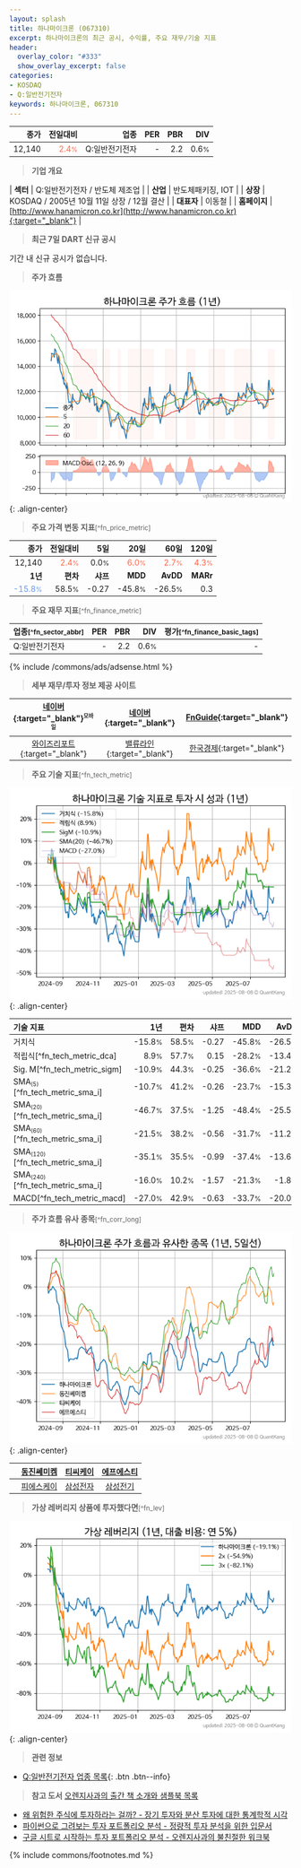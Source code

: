 ```yaml
---
layout: splash
title: 하나마이크론 (067310)
excerpt: 하나마이크론의 최근 공시, 수익률, 주요 재무/기술 지표
header:
  overlay_color: "#333"
  show_overlay_excerpt: false
categories:
- KOSDAQ
- Q:일반전기전자
keywords: 하나마이크론, 067310
---
```


| **종가** | **전일대비** | **업종** | **PER** | **PBR** | **DIV** |
| -------: | -----------: | -------: | ------: | ------: | ------: |
| 12,140 | <span style="color: tomato">2.4<small>%</small></span> | Q:일반전기전자 | - | 2.2 | 0.6<small>%</small> |

<!-- more -->


> **기업 개요**<a id="company"></a>

| <span style="white-space:nowrap;">**섹터**</span> | Q:일반전기전자 / 반도체 제조업 |
| <span style="white-space:nowrap;">**산업**</span> | 반도체패키징, IOT |
| <span style="white-space:nowrap;">**상장**</span> | KOSDAQ / 2005년 10월 11일 상장 / 12월 결산 |
| <span style="white-space:nowrap;">**대표자**</span> | 이동철 |
| <span style="white-space:nowrap;">**홈페이지**</span> | [http://www.hanamicron.co.kr](http://www.hanamicron.co.kr){:target="_blank"} |


> **최근 7일 DART 신규 공시**<a id="dart"></a>

기간 내 신규 공시가 없습니다.


> **주가 흐름**<a id="price"></a>

![067310](/stock/images/067310.png){: .align-center}


> **주요 가격 변동 지표**<small>[^fn_price_metric]</small>

| **종가** | **전일대비** | **5일** | **20일** | **60일** | **120일** |
| -------: | -----------: | ------: | -------: | -------: | --------: |
| 12,140 | <span style="color: tomato">2.4<small>%</small></span> | 0.0<small>%</small> | <span style="color: tomato">6.0<small>%</small></span> | <span style="color: tomato">2.7<small>%</small></span> | <span style="color: tomato">4.3<small>%</small></span> |
| **1년** | **편차** | **샤프** | **MDD** | **AvDD** | **MARr** |
| <span style="color: cornflowerblue">-15.8<small>%</small></span> | 58.5<small>%</small> | -0.27 | -45.8<small>%</small> | -26.5<small>%</small> | 0.3 |


> **주요 재무 지표**<small>[^fn_finance_metric]</small>

| **업종**<small>[^fn_sector_abbr]</small> | **PER** | **PBR** | **DIV** | **평가**<small>[^fn_finance_basic_tags]</small> |
| :--------------------------------------- | ------: | ------: | ------: | ----------------------------------------------: |
| Q:일반전기전자 | - | 2.2 | 0.6<small>%</small> | - |



{% include /commons/ads/adsense.html %}

> **세부 재무/투자 정보 제공 사이트**

| [네이버](https://m.stock.naver.com/domestic/stock/067310/finance/summary){:target="_blank"}<sup><small>모바일</small></sup> | [네이버](https://finance.naver.com/item/coinfo.naver?code=067310){:target="_blank"} | [FnGuide](https://comp.fnguide.com/SVO2/ASP/SVD_Invest.asp?gicode=A067310&MenuYn=Y){:target="_blank"} |
| :---: | :---: | :---: |
| [와이즈리포트](https://comp.wisereport.co.kr/company/c1040001.aspx?cmp_cd=067310){:target="_blank"} | [밸류라인](https://www.valueline.co.kr/finance/summary/067310){:target="_blank"} | [한국경제](https://markets.hankyung.com/stock/067310/financial-summary){:target="_blank"} |


> **주요 기술 지표**<small>[^fn_tech_metric]</small>


![067310](/stock/images/067310_tech.png){: .align-center}

| **기술 지표** | **1년** | **편차** | **샤프** | **MDD** | **AvDD** |
| :------------ | ------: | -----------: | -------: | ------: | -------: |
| 거치식 | -15.8<small>%</small> | 58.5<small>%</small> | -0.27 | -45.8<small>%</small> | -26.5<small>%</small> |
| 적립식[^fn_tech_metric_dca] | 8.9<small>%</small> | 57.7<small>%</small> | 0.15 | -28.2<small>%</small> | -13.4<small>%</small> |
| Sig. M[^fn_tech_metric_sigm] | -10.9<small>%</small> | 44.3<small>%</small> | -0.25 | -36.6<small>%</small> | -21.2<small>%</small> |
| SMA<small><sub>(5)</sub></small>[^fn_tech_metric_sma_i] | -10.7<small>%</small> | 41.2<small>%</small> | -0.26 | -23.7<small>%</small> | -15.3<small>%</small> |
| SMA<small><sub>(20)</sub></small>[^fn_tech_metric_sma_i] | -46.7<small>%</small> | 37.5<small>%</small> | -1.25 | -48.4<small>%</small> | -25.5<small>%</small> |
| SMA<small><sub>(60)</sub></small>[^fn_tech_metric_sma_i] | -21.5<small>%</small> | 38.2<small>%</small> | -0.56 | -31.7<small>%</small> | -11.2<small>%</small> |
| SMA<small><sub>(120)</sub></small>[^fn_tech_metric_sma_i] | -35.1<small>%</small> | 35.5<small>%</small> | -0.99 | -37.4<small>%</small> | -13.6<small>%</small> |
| SMA<small><sub>(240)</sub></small>[^fn_tech_metric_sma_i] | -16.0<small>%</small> | 10.2<small>%</small> | -1.57 | -21.3<small>%</small> | -1.8<small>%</small> |
| MACD[^fn_tech_metric_macd] | -27.0<small>%</small> | 42.9<small>%</small> | -0.63 | -33.7<small>%</small> | -20.0<small>%</small> |


> **주가 흐름 유사 종목**<a id="corr"></a><small>[^fn_corr_long]</small>

![067310](/stock/images/067310_corr.png){: .align-center}

|       | [동진쎄미켐](/005290/) | [티씨케이](/064760/) | [에프에스티](/036810/) |
| :---: | :------------------------------------: | :------------------------------------: | :------------------------------------: |
|       | [피에스케이](/319660/) | [삼성전자](/005930/) | [삼성전기](/009150/) |


> **가상 레버리지 상품에 투자했다면**<a id="2x"></a><small>[^fn_lev]</small>

![067310](/stock/images/067310_2x.png){: .align-center}


> **관련 정보**

- [Q:일반전기전자 업종 목록](/stats/sector/kosdaq_업종_일반전기전자_종목/){: .btn .btn--info}

> **참고 도서** [오렌지사과의 출간 책 소개와 샘플북 목록](https://kongdori.tistory.com/691)

- [왜 위험한 주식에 투자하라는 걸까? - 장기 투자와 분산 투자에 대한 통계학적 시각](https://kongdori.tistory.com/421)
- [파이썬으로 그려보는 투자 포트폴리오 분석  - 정량적 투자 분석을 위한 입문서](https://kongdori.tistory.com/643)
- [구글 시트로 시작하는 투자 포트폴리오 분석 - 오렌지사과의 불친절한 워크북](https://kongdori.tistory.com/449)


{% include commons/footnotes.md %}